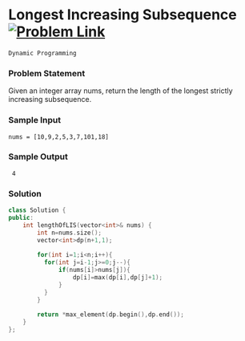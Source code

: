 
# Longest Increasing Subsequence &ensp;  [![Problem Link](https://img.shields.io/badge/-LeetCode-FFA116?style=for-the-badge&logo=LeetCode&logoColor=black)](https://leetcode.com/problems/longest-increasing-subsequence/)

```
Dynamic Programming
``` 
### Problem Statement 
Given an integer array nums, return the length of the longest strictly increasing 
subsequence.

### Sample Input
```
nums = [10,9,2,5,3,7,101,18]
```
### Sample Output
```
 4
```

### Solution
```cpp
class Solution {
public:
    int lengthOfLIS(vector<int>& nums) {
        int n=nums.size();
        vector<int>dp(n+1,1);
        
        for(int i=1;i<n;i++){
          for(int j=i-1;j>=0;j--){
              if(nums[i]>nums[j]){
                  dp[i]=max(dp[i],dp[j]+1);
              }
          }
        }
        
        return *max_element(dp.begin(),dp.end());
    }
};
